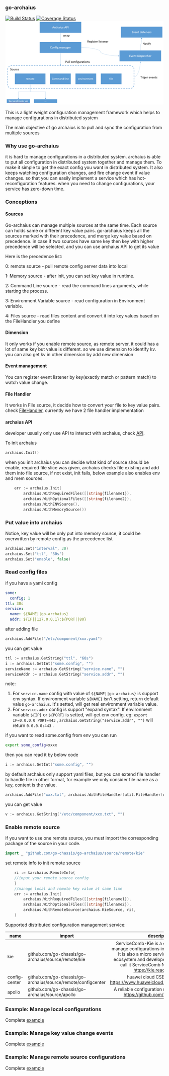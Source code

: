 ### go-archaius
[![Build Status](https://travis-ci.org/go-chassis/go-archaius.svg?branch=master)](https://travis-ci.org/go-chassis/go-archaius)
[![Coverage Status](https://coveralls.io/repos/github/go-chassis/go-archaius/badge.svg)](https://coveralls.io/github/go-chassis/go-archaius)
![](arch.PNG)

This is a light weight configuration management framework 
which helps to manage configurations in distributed system

The main objective of go archaius is to pull and sync the configuration from multiple sources 

### Why use go-archaius
it is hard to manage configurations in a distributed system. 
archaius is able to put all configuration in distributed system together and manage them.
To make it simple to get the exact config you want in distributed system.
It also keeps watching configuration changes, and fire change event if value changes. 
so that you can easily implement a service 
which has hot-reconfiguration features. 
when you need to change configurations, your service has zero-down time.

### Conceptions 
#### Sources
Go-archaius can manage multiple sources at the same time.
Each source can holds same or different key value pairs. go-archaius keeps all 
the sources marked with their precedence, and merge key value based on precedence. 
in case if two sources have same key then key with higher precedence will be selected, 
and you can use archaius API to get its value

Here is the precedence list:

0: remote source - pull remote config server data into local

1: Memory source - after init, you can set key value in runtime.

2: Command Line source - read the command lines arguments, while starting the process.

3: Environment Variable source - read configuration in Environment variable.

4: Files source - read files content and convert it into key values based on the FileHandler you define

#### Dimension
It only works if you enable remote source, as remote server, 
it could has a lot of same key but value is different. so we use dimension to 
identify kv.  you can also get kv in other dimension by add new dimension

#### Event management
You can register event listener by key(exactly match or pattern match) to watch value change.

#### File Handler
It works in File source, it decide how to convert your file to key value pairs. 
check [FileHandler](source/util/file_handler.go), 
currently we have 2 file handler implementation

#### archaius API
developer usually only use API to interact with archaius, check [API](archaius.go).

To init archaius 
```go
archaius.Init()
```
when you init archaius you can decide what kind of source should be enable, 
required file slice was given, archaius checks file existing and add them into file source, if not exist, init fails, 
below example also enables env and mem sources.
```go
	err := archaius.Init(
		archaius.WithRequiredFiles([]string{filename1}),
		archaius.WithOptionalFiles([]string{filename2}),
		archaius.WithENVSource(),
		archaius.WithMemorySource())
```

### Put value into archaius
Notice, key value will be only put into memory source, it could be overwritten by remote config as the precedence list
```go
archaius.Set("interval", 30)
archaius.Set("ttl", "30s")
archaius.Set("enable", false)
```

### Read config files
if you have a yaml config
```yaml
some:
  config: 1
ttl: 30s
service:
  name: ${NAME||go-archaius}
  addr: ${IP||127.0.0.1}:${PORT||80} 
```
after adding file
```go
archaius.AddFile("/etc/component/xxx.yaml")
```

you can get value 

```go
ttl := archaius.GetString("ttl", "60s")
i := archaius.GetInt("some.config", "")
serviceName := archaius.GetString("service.name", "")
serviceAddr := archaius.GetString("service.addr", "")
```
note:

1. For `service.name` config with value of  `${NAME||go-archaius}` is support env syntax. If environment variable `${NAME}` isn't setting, return default value `go-archaius`. It's setted, will get real environment variable value.
2. For `service.addr` config is support "expand syntax". If environment variable `${IP}` or `${PORT}` is setted, will get env config. 
eg: `export IP=0.0.0.0 PORT=443` , `archaius.GetString("service.addr", "")` will return `0.0.0.0:443` .

if you want to read some.config from env
you can run
```sh
export some_config=xxxx
```
then you can read it by below code
```go
i := archaius.GetInt("some.config", "")
```


by default archaius only support yaml files, but you can extend file handler to handle file in other format,
for example we only consider file name as a key, content is the value.
```go
archaius.AddFile("xxx.txt", archaius.WithFileHandler(util.FileHandler(util.UseFileNameAsKeyContentAsValue))
```

you can get value 
```go
v := archaius.GetString("/etc/component/xxx.txt", "")
```

### Enable remote source
If you want to use one remote source, you must import the corresponding package of the source in your code.
```go
import _ "github.com/go-chassis/go-archaius/source/remote/kie"
```
set remote info to init remote source
```go
	ri := &archaius.RemoteInfo{
	//input your remote source config
	}
	//manage local and remote key value at same time
	err := archaius.Init(
		archaius.WithRequiredFiles([]string{filename1}),
		archaius.WithOptionalFiles([]string{filename2}),
		archaius.WithRemoteSource(archaius.KieSource, ri),
	)
```

Supported distributed configuration management service:

| name       | import                                         |description    |
|----------|----------|:-------------:|
| kie | github.com/go-chassis/go-archaius/source/remote/kie |ServiceComb-Kie is a config server which manage configurations in a distributed system. It is also a micro service in ServiceComb ecosystem and developed by [go-chassis](https://github.com/go-chassis/go-chassis) we call it ServiceComb Native application. https://kie.readthedocs.io |
| config-center | github.com/go-chassis/go-archaius/source/remote/configcenter |huawei cloud CSE config center https://www.huaweicloud.com/product/cse.html |
| apollo | github.com/go-chassis/go-archaius/source/apollo |A reliable configuration management system https://github.com/ctripcorp/apollo |

### Example: Manage local configurations 
Complete [example](https://github.com/go-chassis/go-archaius/tree/master/examples/file)

### Example: Manage key value change events
Complete [example](https://github.com/go-chassis/go-archaius/tree/master/examples/event)

### Example: Manage remote source configurations

Complete [example](https://github.com/go-chassis/go-archaius/tree/master/examples/kie)

